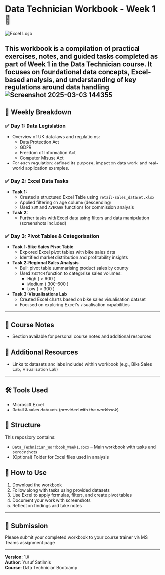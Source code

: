 # Data Technician Workbook - Week 1 📘

![Excel Logo](https://upload.wikimedia.org/wikipedia/commons/thumb/7/7f/Microsoft_Office_Excel_%282018%E2%80%93present%29.svg)

This workbook is a compilation of practical exercises, notes, and guided tasks completed as part of **Week 1** in the **Data Technician** course. It focuses on foundational data concepts, Excel-based analysis, and understanding of key regulations around data handling.
![Screenshot 2025-03-03 144355](https://github.com/user-attachments/assets/cd34d577-71a3-4aed-afe0-de5e03fc77a1)
---

## 📅 Weekly Breakdown

### ✅ Day 1: Data Legislation
- Overview of UK data laws and regulatio
ns:
  - Data Protection Act
  - GDPR
  - Freedom of Information Act
  - Computer Misuse Act
- For each regulation: defined its purpose, impact on data work, and real-world application examples.

### ✅ Day 2: Excel Data Tasks
- **Task 1:**
  - Created a structured Excel Table using `retail-sales_dataset.xlsx`
  - Applied filtering on age column (descending)
  - Used `SUM` and `AVERAGE` functions for commission analysis
- **Task 2:**
  - Further tasks with Excel data using filters and data manipulation (screenshots included)

### ✅ Day 3: Pivot Tables & Categorisation
- **Task 1: Bike Sales Pivot Table**
  - Explored Excel pivot tables with bike sales data
  - Identified market distribution and profitability insights
- **Task 2: Regional Sales Analysis**
  - Built pivot table summarising product sales by county
  - Used `SWITCH` function to categorise sales volumes:
    - High ( > 600 )
    - Medium ( 300–600 )
    - Low ( < 300 )
- **Task 3: Visualisations Lab**
  - Created Excel charts based on bike sales visualisation dataset
  - Focused on exploring Excel's visualisation capabilities

---

## 🧠 Course Notes
- Section available for personal course notes and additional resources

## 📎 Additional Resources
- Links to datasets and labs included within workbook (e.g., Bike Sales Lab, Visualisation Lab)

---

## 🛠 Tools Used
- Microsoft Excel
- Retail & sales datasets (provided with the workbook)

## 📂 Structure
This repository contains:
- `Data_Technician_Workbook_Week1.docx` – Main workbook with tasks and screenshots
- (Optional) Folder for Excel files used in analysis

## 🚀 How to Use
1. Download the workbook
2. Follow along with tasks using provided datasets
3. Use Excel to apply formulas, filters, and create pivot tables
4. Document your work with screenshots
5. Reflect on findings and take notes

---

## 📧 Submission
Please submit your completed workbook to your course trainer via MS Teams assignment page.

---

**Version**: 1.0  
**Author**: Yusuf Satilmis  
**Course**: Data Technician Bootcamp  
